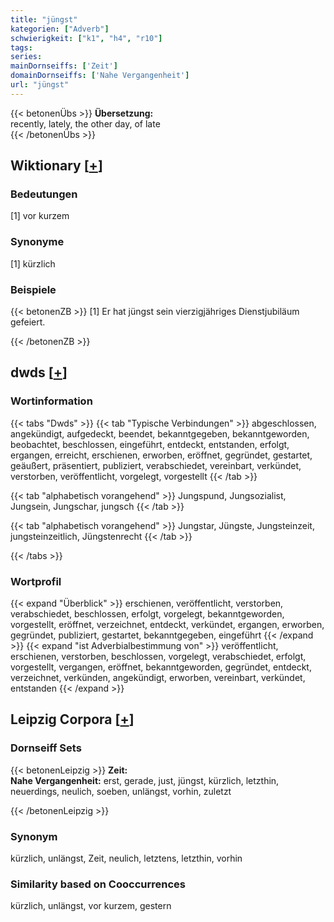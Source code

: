 ```yaml
---
title: "jüngst"
kategorien: ["Adverb"]
schwierigkeit: ["k1", "h4", "r10"]
tags:
series:
mainDornseiffs: ['Zeit']
domainDornseiffs: ['Nahe Vergangenheit']
url: "jüngst"
---
```


{{< betonenÜbs >}}
**Übersetzung:**  
recently, lately, the other day, of late  
{{< /betonenÜbs >}}

## Wiktionary [[+](https://de.wiktionary.org/wiki/jüngst)]

### Bedeutungen
[1] vor kurzem  

### Synonyme
[1] kürzlich  

### Beispiele
{{< betonenZB >}}
[1] Er hat jüngst sein vierzigjähriges Dienstjubiläum gefeiert.  

{{< /betonenZB >}}


## dwds [[+](https://www.dwds.de/wb/jüngst)]

### Wortinformation
{{< tabs "Dwds" >}}
{{< tab "Typische Verbindungen" >}}
abgeschlossen, angekündigt, aufgedeckt, beendet, bekanntgegeben, bekanntgeworden, beobachtet, beschlossen, eingeführt, entdeckt, entstanden, erfolgt, ergangen, erreicht, erschienen, erworben, eröffnet, gegründet, gestartet, geäußert, präsentiert, publiziert, verabschiedet, vereinbart, verkündet, verstorben, veröffentlicht, vorgelegt, vorgestellt
{{< /tab >}}

{{< tab "alphabetisch vorangehend" >}}
Jungspund, Jungsozialist, Jungsein, Jungschar, jungsch
{{< /tab >}}

{{< tab "alphabetisch vorangehend" >}}
Jungstar, Jüngste, Jungsteinzeit, jungsteinzeitlich, Jüngstenrecht
{{< /tab >}}

{{< /tabs >}}

### Wortprofil
{{< expand "Überblick" >}} erschienen, veröffentlicht, verstorben, verabschiedet, beschlossen, erfolgt, vorgelegt, bekanntgeworden, vorgestellt, eröffnet, verzeichnet, entdeckt, verkündet, ergangen, erworben, gegründet, publiziert, gestartet, bekanntgegeben, eingeführt {{< /expand >}}
{{< expand "ist Adverbialbestimmung von" >}} veröffentlicht, erschienen, verstorben, beschlossen, vorgelegt, verabschiedet, erfolgt, vorgestellt, vergangen, eröffnet, bekanntgeworden, gegründet, entdeckt, verzeichnet, verkünden, angekündigt, erworben, vereinbart, verkündet, entstanden {{< /expand >}}

## Leipzig Corpora [[+](https://corpora.uni-leipzig.de/en/res?word=jüngst&corpusId=deu_newscrawl-public_2018)]

### Dornseiff Sets
{{< betonenLeipzig >}}
**Zeit:**  
**Nahe Vergangenheit:** erst, gerade, just, jüngst, kürzlich, letzthin, neuerdings, neulich, soeben, unlängst, vorhin, zuletzt  

{{< /betonenLeipzig >}}

### Synonym
kürzlich, unlängst, Zeit, neulich, letztens, letzthin, vorhin


### Similarity based on Cooccurrences
kürzlich, unlängst, vor kurzem, gestern

